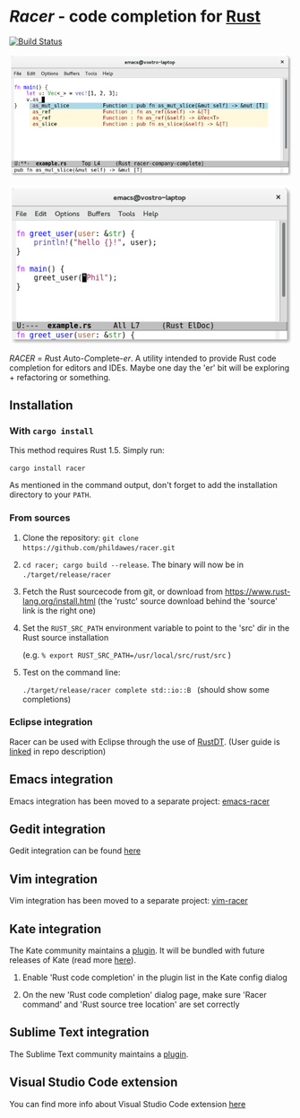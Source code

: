 # *Racer* - code completion for [Rust](http://www.rust-lang.org/)

[![Build Status](https://travis-ci.org/phildawes/racer.svg?branch=master)](https://travis-ci.org/phildawes/racer)

![racer completion screenshot](images/racer_completion.png)

![racer eldoc screenshot](images/racer_eldoc.png)

*RACER* = *R*ust *A*uto-*C*omplete-*er*. A utility intended to provide Rust code completion for editors and IDEs. Maybe one day the 'er' bit will be exploring + refactoring or something.

## Installation

### With `cargo install`

This method requires Rust 1.5. Simply run:

```cargo install racer```

As mentioned in the command output, don't forget to add the installation directory to your `PATH`.

### From sources

1. Clone the repository: ```git clone https://github.com/phildawes/racer.git```

2. ```cd racer; cargo build --release```.  The binary will now be in ```./target/release/racer```

3. Fetch the Rust sourcecode from git, or download from https://www.rust-lang.org/install.html (the 'rustc' source download behind the 'source' link is the right one)

4. Set the ```RUST_SRC_PATH``` environment variable to point to the 'src' dir in the Rust source installation

   (e.g. ```% export RUST_SRC_PATH=/usr/local/src/rust/src``` )

5. Test on the command line:

   ```./target/release/racer complete std::io::B ```  (should show some completions)

### Eclipse integration

Racer can be used with Eclipse through the use of [RustDT](https://github.com/RustDT/RustDT). (User guide is [linked](http://rustdt.github.io/) in repo description)
   
## Emacs integration

Emacs integration has been moved to a separate project: [emacs-racer](https://github.com/racer-rust/emacs-racer)

## Gedit integration

Gedit integration can be found [here](https://github.com/isamert/gracer)

## Vim integration

Vim integration has been moved to a separate project: [vim-racer](https://github.com/racer-rust/vim-racer)

## Kate integration

The Kate community maintains a [plugin](http://quickgit.kde.org/?p=kate.git&a=tree&&f=addons%2Frustcompletion). It will be bundled with future releases of Kate (read more [here](https://blogs.kde.org/2015/05/22/updates-kates-rust-plugin-syntax-highlighting-and-rust-source-mime-type)).

1. Enable 'Rust code completion' in the plugin list in the Kate config dialog

2. On the new 'Rust code completion' dialog page, make sure 'Racer command' and 'Rust source tree location' are set correctly

## Sublime Text integration

The Sublime Text community maintains a [plugin](https://github.com/defuz/RustAutoComplete).

## Visual Studio Code extension

You can find more info about Visual Studio Code extension [here](https://github.com/saviorisdead/RustyCode)
